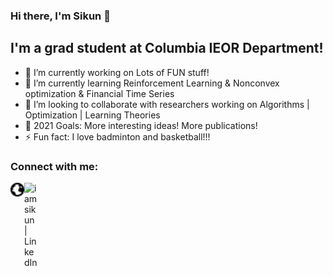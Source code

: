 ### Hi there, I'm Sikun 👋

## I'm a grad student at Columbia IEOR Department!

- 🔭 I’m currently working on Lots of FUN stuff!
- 🌱 I’m currently learning Reinforcement Learning & Nonconvex optimization & Financial Time Series
- 👯 I’m looking to collaborate with researchers working on Algorithms | Optimization | Learning Theories
- 🥅 2021 Goals: More interesting ideas! More publications!
- ⚡ Fun fact: I love badminton and basketball!!!

### Connect with me:

[<img align="left" alt="iamsikun | Website" width="22px" src="https://raw.githubusercontent.com/iconic/open-iconic/master/svg/globe.svg" />][website]
[<img align="left" alt="iamsikun | LinkedIn" width="22px" src="https://cdn.jsdelivr.net/npm/simple-icons@v3/icons/linkedin.svg" />][linkedin]

<br />

<!---
<img align="left" alt="iamsikun's Github Stats" src="https://github-readme-stats.codestackr.vercel.app/api?username=iamsikun&show_icons=true&hide_border=true" />
--->

[linkedin]: https://www.linkedin.com/in/sikun-xu-760685164/
[website]: https://sites.google.com/view/sikunxu/home
